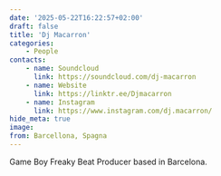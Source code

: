 ```yaml
---
date: '2025-05-22T16:22:57+02:00'
draft: false
title: 'Dj Macarron'
categories:
    - People
contacts:
    - name: Soundcloud
      link: https://soundcloud.com/dj-macarron
    - name: Website
      link: https://linktr.ee/Djmacarron
    - name: Instagram
      link: https://www.instagram.com/dj.macarron/
hide_meta: true
image: 
from: Barcellona, Spagna
---
```




Game Boy Freaky Beat Producer based in Barcelona.
